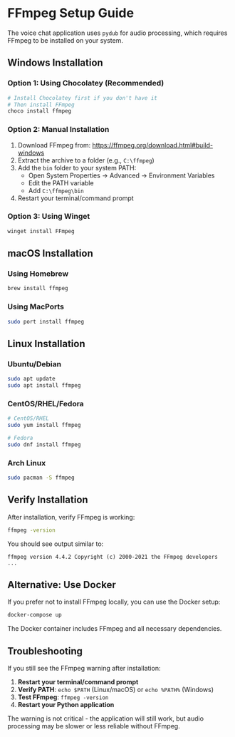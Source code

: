 # FFmpeg Setup Guide

The voice chat application uses `pydub` for audio processing, which requires FFmpeg to be installed on your system.

## Windows Installation

### Option 1: Using Chocolatey (Recommended)
```bash
# Install Chocolatey first if you don't have it
# Then install FFmpeg
choco install ffmpeg
```

### Option 2: Manual Installation
1. Download FFmpeg from: https://ffmpeg.org/download.html#build-windows
2. Extract the archive to a folder (e.g., `C:\ffmpeg`)
3. Add the `bin` folder to your system PATH:
   - Open System Properties → Advanced → Environment Variables
   - Edit the PATH variable
   - Add `C:\ffmpeg\bin`
4. Restart your terminal/command prompt

### Option 3: Using Winget
```bash
winget install FFmpeg
```

## macOS Installation

### Using Homebrew
```bash
brew install ffmpeg
```

### Using MacPorts
```bash
sudo port install ffmpeg
```

## Linux Installation

### Ubuntu/Debian
```bash
sudo apt update
sudo apt install ffmpeg
```

### CentOS/RHEL/Fedora
```bash
# CentOS/RHEL
sudo yum install ffmpeg

# Fedora
sudo dnf install ffmpeg
```

### Arch Linux
```bash
sudo pacman -S ffmpeg
```

## Verify Installation

After installation, verify FFmpeg is working:
```bash
ffmpeg -version
```

You should see output similar to:
```
ffmpeg version 4.4.2 Copyright (c) 2000-2021 the FFmpeg developers
...
```

## Alternative: Use Docker

If you prefer not to install FFmpeg locally, you can use the Docker setup:

```bash
docker-compose up
```

The Docker container includes FFmpeg and all necessary dependencies.

## Troubleshooting

If you still see the FFmpeg warning after installation:

1. **Restart your terminal/command prompt**
2. **Verify PATH**: `echo $PATH` (Linux/macOS) or `echo %PATH%` (Windows)
3. **Test FFmpeg**: `ffmpeg -version`
4. **Restart your Python application**

The warning is not critical - the application will still work, but audio processing may be slower or less reliable without FFmpeg. 